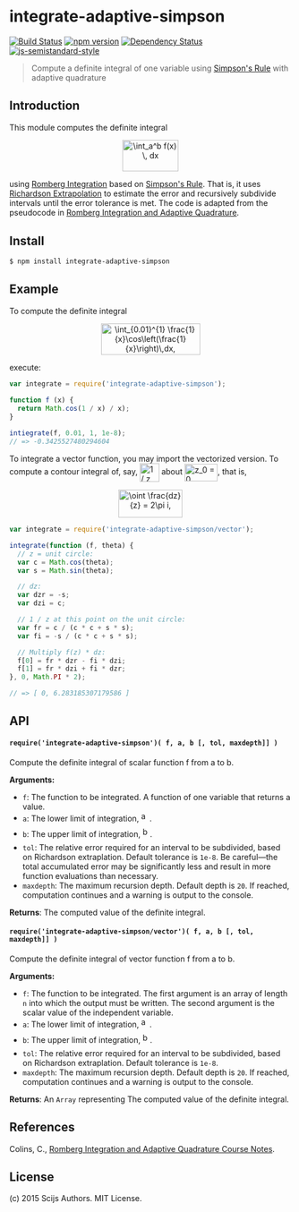# integrate-adaptive-simpson

[![Build Status](https://travis-ci.org/scijs/integrate-adaptive-simpson.svg)](https://travis-ci.org/scijs/integrate-adaptive-simpson) [![npm version](https://badge.fury.io/js/integrate-adaptive-simpson.svg)](http://badge.fury.io/js/integrate-adaptive-simpson) [![Dependency Status](https://david-dm.org/scijs/integrate-adaptive-simpson.svg)](https://david-dm.org/scijs/integrate-adaptive-simpson) [![js-semistandard-style](https://img.shields.io/badge/code%20style-semistandard-brightgreen.svg?style=flat-square)](https://github.com/Flet/semistandard)

> Compute a definite integral of one variable using [Simpson's Rule](https://en.wikipedia.org/wiki/Simpson%27s_rule) with adaptive quadrature

## Introduction

This module computes the definite integral <p align="center"><img alt="&bsol;int&lowbar;a&Hat;b f&lpar;x&rpar; &bsol;&comma; dx" valign="middle" src="images/int_ab-fx-dx-49d001614b.png" width="99.5" height="56.5"></p> using [Romberg Integration](https://en.wikipedia.org/wiki/Romberg%27s_method) based on [Simpson's Rule](https://en.wikipedia.org/wiki/Simpson%27s_rule). That is, it uses [Richardson Extrapolation](https://en.wikipedia.org/wiki/Richardson_extrapolation) to estimate the error and recursively subdivide intervals until the error tolerance is met. The code is adapted from the pseudocode in [Romberg Integration and Adaptive Quadrature](http://www.math.utk.edu/~ccollins/refs/Handouts/rich.pdf).

## Install

```bash
$ npm install integrate-adaptive-simpson
```

## Example

To compute the definite integral <p align="center"><img alt="&bsol;int&lowbar;&lcub;0&period;01&rcub;&Hat;&lcub;1&rcub; &bsol;frac&lcub;1&rcub;&lcub;x&rcub;&bsol;cos&bsol;left&lpar;&bsol;frac&lcub;1&rcub;&lcub;x&rcub;&bsol;right&rpar;&bsol;&comma;dx&comma;" valign="middle" src="images/int_0011-frac1xcosleftfrac1xrightdx-c5d6a6f216.png" width="177" height="56.5"></p> execute:

```javascript
var integrate = require('integrate-adaptive-simpson');

function f (x) {
  return Math.cos(1 / x) / x);
}

intiegrate(f, 0.01, 1, 1e-8);
// => -0.3425527480294604
```

To integrate a vector function, you may import the vectorized version. To compute a contour integral of, say, <img alt="1 &sol; z" valign="middle" src="images/1-z-32ebeece91.png" width="34.5" height="33"> about <img alt="z&lowbar;0 &equals; 0" valign="middle" src="images/z_0-0-227c53dd15.png" width="59" height="31">, that is, <p align="center"><img alt="&bsol;oint &bsol;frac&lcub;dz&rcub;&lcub;z&rcub; &equals; 2&bsol;pi i&comma;" valign="middle" src="images/oint-fracdzz-2pi-i-3243136d9d.png" width="114" height="50.5"></p>

```javascript
var integrate = require('integrate-adaptive-simpson/vector');

integrate(function (f, theta) {
  // z = unit circle:
  var c = Math.cos(theta);
  var s = Math.sin(theta);

  // dz:
  var dzr = -s;
  var dzi = c;

  // 1 / z at this point on the unit circle:
  var fr = c / (c * c + s * s);
  var fi = -s / (c * c + s * s);

  // Multiply f(z) * dz:
  f[0] = fr * dzr - fi * dzi;
  f[1] = fr * dzi + fi * dzr;
}, 0, Math.PI * 2);

// => [ 0, 6.283185307179586 ]
```

## API

#### `require('integrate-adaptive-simpson')( f, a, b [, tol, maxdepth]] )`

Compute the definite integral of scalar function f from a to b.

**Arguments:**
- `f`: The function to be integrated. A function of one variable that returns a value.
- `a`: The lower limit of integration, <img alt="a" valign="middle" src="images/a-2217a6870d.png" width="15" height="28">.
- `b`: The upper limit of integration, <img alt="b" valign="middle" src="images/b-224c764dec.png" width="13" height="28">.
- `tol`: The relative error required for an interval to be subdivided, based on Richardson extraplation. Default tolerance is `1e-8`. Be careful—the total accumulated error may be significantly less and result in more function evaluations than necessary.
- `maxdepth`: The maximum recursion depth. Default depth is `20`. If reached, computation continues and a warning is output to the console.

**Returns**: The computed value of the definite integral.

#### `require('integrate-adaptive-simpson/vector')( f, a, b [, tol, maxdepth]] )`

Compute the definite integral of vector function f from a to b.

**Arguments:**
- `f`: The function to be integrated. The first argument is an array of length `n` into which the output must be written. The second argument is the scalar value of the independent variable.
- `a`: The lower limit of integration, <img alt="a" valign="middle" src="images/a-2217a6870d.png" width="15" height="28">.
- `b`: The upper limit of integration, <img alt="b" valign="middle" src="images/b-224c764dec.png" width="13" height="28">.
- `tol`: The relative error required for an interval to be subdivided, based on Richardson extraplation. Default tolerance is `1e-8`.
- `maxdepth`: The maximum recursion depth. Default depth is `20`. If reached, computation continues and a warning is output to the console.

**Returns**: An `Array` representing The computed value of the definite integral.

## References
Colins, C., [Romberg Integration and Adaptive Quadrature Course Notes](http://www.math.utk.edu/~ccollins/refs/Handouts/rich.pdf).

## License

(c) 2015 Scijs Authors. MIT License.